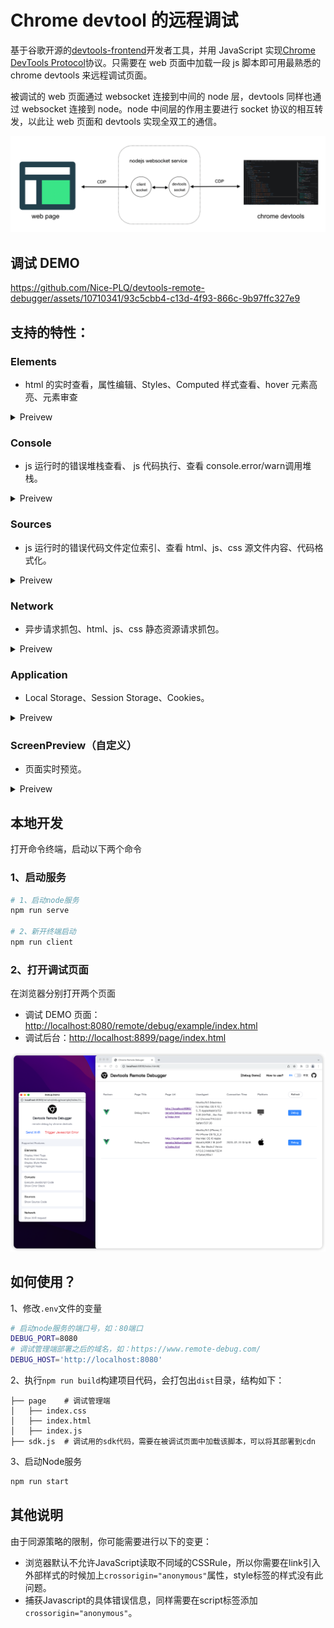 # Chrome devtool 的远程调试

基于谷歌开源的[devtools-frontend](https://github.com/ChromeDevTools/devtools-frontend)开发者工具，并用 JavaScript 实现[Chrome DevTools Protocol](https://chromedevtools.github.io/devtools-protocol/)协议。只需要在 web 页面中加载一段 js 脚本即可用最熟悉的 chrome devtools 来远程调试页面。

被调试的 web 页面通过 websocket 连接到中间的 node 层，devtools 同样也通过 websocket 连接到 node。node 中间层的作用主要进行 socket 协议的相互转发，以此让 web 页面和 devtools 实现全双工的通信。

![](./images/cdp.png)

## 调试 DEMO

https://github.com/Nice-PLQ/devtools-remote-debugger/assets/10710341/93c5cbb4-c13d-4f93-866c-9b97ffc327e9

## 支持的特性：

### Elements
  - html 的实时查看，属性编辑、Styles、Computed 样式查看、hover 元素高亮、元素审查

<details>
  <summary>
    Preivew
  </summary>

![](./images/element.png)
![](./images/screencast.png)
</details>

### Console
  - js 运行时的错误堆栈查看、 js 代码执行、查看 console.error/warn调用堆栈。

<details>
  <summary>
    Preivew
  </summary>

![](./images/console.png)
</details>

### Sources
  - js 运行时的错误代码文件定位索引、查看 html、js、css 源文件内容、代码格式化。

<details>
  <summary>
    Preivew
  </summary>

![](./images/source.png)
![](./images/source_1.png)
</details>
  
### Network
  - 异步请求抓包、html、js、css 静态资源请求抓包。

<details>
  <summary>
    Preivew
  </summary>

![](./images/network.png)
</details>

### Application
  - Local Storage、Session Storage、Cookies。

<details>
  <summary>
    Preivew
  </summary>

![](./images/application.png)
</details>

### ScreenPreview（自定义）
  - 页面实时预览。

<details>
  <summary>
    Preivew
  </summary>

![](./images/screenshot.png)
</details>


## 本地开发

打开命令终端，启动以下两个命令

### 1、启动服务

```sh
# 1、启动node服务
npm run serve

# 2、新开终端启动
npm run client
```

### 2、打开调试页面

在浏览器分别打开两个页面

- 调试 DEMO 页面：[http://localhost:8080/remote/debug/example/index.html](http://localhost:8080/remote/debug/example/index.html)
- 调试后台：[http://localhost:8899/page/index.html](http://localhost:8899/page/index.html)

![](./images/backend.png)

## 如何使用？

1、修改`.env`文件的变量

```sh
# 启动node服务的端口号，如：80端口
DEBUG_PORT=8080
# 调试管理端部署之后的域名，如：https://www.remote-debug.com/
DEBUG_HOST='http://localhost:8080'
```

2、执行`npm run build`构建项目代码，会打包出`dist`目录，结构如下：
```
├── page    # 调试管理端
│   ├── index.css
│   ├── index.html
│   ├── index.js
├── sdk.js  # 调试用的sdk代码，需要在被调试页面中加载该脚本，可以将其部署到cdn
```

3、启动Node服务
```sh
npm run start
```

## 其他说明
由于同源策略的限制，你可能需要进行以下的变更：
- 浏览器默认不允许JavaScript读取不同域的CSSRule，所以你需要在link引入外部样式的时候加上`crossorigin="anonymous"`属性，style标签的样式没有此问题。
- 捕获Javascript的具体错误信息，同样需要在script标签添加`crossorigin="anonymous"`。
